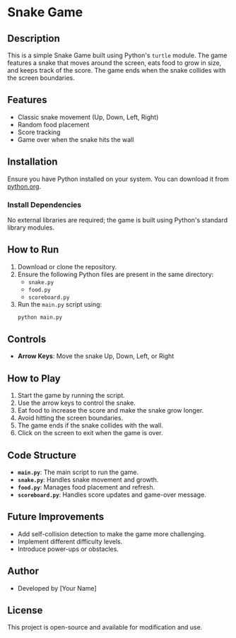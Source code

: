 # Snake Game

## Description
This is a simple Snake Game built using Python's `turtle` module. The game features a snake that moves around the screen, eats food to grow in size, and keeps track of the score. The game ends when the snake collides with the screen boundaries.

## Features
- Classic snake movement (Up, Down, Left, Right)
- Random food placement
- Score tracking
- Game over when the snake hits the wall

## Installation
Ensure you have Python installed on your system. You can download it from [python.org](https://www.python.org/).

### Install Dependencies
No external libraries are required; the game is built using Python's standard library modules.

## How to Run
1. Download or clone the repository.
2. Ensure the following Python files are present in the same directory:
   - `snake.py`
   - `food.py`
   - `scoreboard.py`
3. Run the `main.py` script using:
   ```bash
   python main.py
   ```

## Controls
- **Arrow Keys**: Move the snake Up, Down, Left, or Right

## How to Play
1. Start the game by running the script.
2. Use the arrow keys to control the snake.
3. Eat food to increase the score and make the snake grow longer.
4. Avoid hitting the screen boundaries.
5. The game ends if the snake collides with the wall.
6. Click on the screen to exit when the game is over.

## Code Structure
- **`main.py`**: The main script to run the game.
- **`snake.py`**: Handles snake movement and growth.
- **`food.py`**: Manages food placement and refresh.
- **`scoreboard.py`**: Handles score updates and game-over message.

## Future Improvements
- Add self-collision detection to make the game more challenging.
- Implement different difficulty levels.
- Introduce power-ups or obstacles.

## Author
- Developed by [Your Name]

## License
This project is open-source and available for modification and use.

